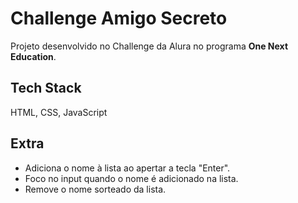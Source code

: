 
# Challenge Amigo Secreto

Projeto desenvolvido no Challenge da Alura no programa **One Next Education**.


## Tech Stack

HTML, CSS, JavaScript


## Extra
* Adiciona o nome à lista ao apertar a tecla "Enter".
* Foco no input quando o nome é adicionado na lista.
* Remove o nome sorteado da lista.
